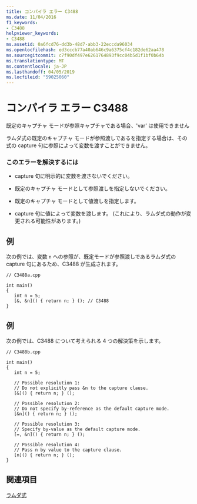 ```yaml
---
title: コンパイラ エラー C3488
ms.date: 11/04/2016
f1_keywords:
- C3488
helpviewer_keywords:
- C3488
ms.assetid: 0a6fcd76-dd3b-48d7-abb3-22eccda96034
ms.openlocfilehash: ed3cccb77a40ab646c9a6375cf4c182de62aa478
ms.sourcegitcommit: c7f90df497e6261764893f9cc04b5d1f1bf0b64b
ms.translationtype: MT
ms.contentlocale: ja-JP
ms.lasthandoff: 04/05/2019
ms.locfileid: "59025060"
---
```

# <a name="compiler-error-c3488"></a>コンパイラ エラー C3488

既定のキャプチャ モードが参照キャプチャである場合、'var' は使用できません

ラムダ式の既定のキャプチャ モードが参照渡しであるを指定する場合は、その式の capture 句に参照によって変数を渡すことができません。

### <a name="to-correct-this-error"></a>このエラーを解決するには

- capture 句に明示的に変数を渡さないでください。

- 既定のキャプチャ モードとして参照渡しを指定しないでください。

- 既定のキャプチャ モードとして値渡しを指定します。

- capture 句に値によって変数を渡します。 (これにより、ラムダ式の動作が変更される可能性があります。)

## <a name="example"></a>例

次の例では、変数 `n` への参照が、既定モードが参照渡しであるラムダ式の capture 句にあるため、C3488 が生成されます。

```
// C3488a.cpp

int main()
{
   int n = 5;
   [&, &n]() { return n; } (); // C3488
}
```

## <a name="example"></a>例

次の例では、C3488 について考えられる 4 つの解決策を示します。

```
// C3488b.cpp

int main()
{
   int n = 5;

   // Possible resolution 1:
   // Do not explicitly pass &n to the capture clause.
   [&]() { return n; } ();

   // Possible resolution 2:
   // Do not specify by-reference as the default capture mode.
   [&n]() { return n; } ();

   // Possible resolution 3:
   // Specify by-value as the default capture mode.
   [=, &n]() { return n; } ();

   // Possible resolution 4:
   // Pass n by value to the capture clause.
   [n]() { return n; } ();
}
```

## <a name="see-also"></a>関連項目

[ラムダ式](../../cpp/lambda-expressions-in-cpp.md)